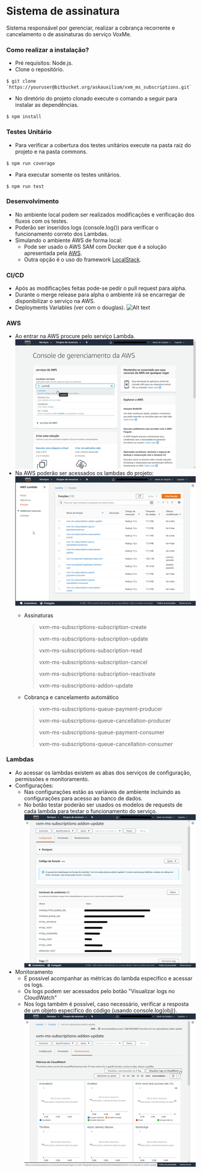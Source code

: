 # Sistema de assinatura #

Sistema responsável por gerenciar, realizar a cobrança recorrente e cancelamento o de assinaturas do serviço VoxMe.

### Como realizar a instalação? ###

* Pré requisitos: Node.js.
* Clone o repositório.

```shell
$ git clone `https://youruser@bitbucket.org/askauxilium/vxm_ms_subscriptions.git`
```

* No diretório do projeto clonado execute o comando a seguir para instalar as dependências.

```shell
$ npm install
```

### Testes Unitário
* Para verificar a cobertura dos testes unitários execute na pasta raiz do projeto e na pasta commons.

```shell
$ npm run coverage
```

* Para executar somente os testes unitários.
```shell
$ npm run test 
```

### Desenvolvimento
* No ambiente local podem ser realizados modificações e verificação dos fluxos com os testes.
* Poderão ser inseridos logs (console.log()) para verificar o funcionamento correto dos Lambdas.
* Simulando o ambiente AWS de forma local:
  * Pode ser usado o AWS SAM com Docker que é a solução apresentada pela [AWS](https://docs.aws.amazon.com/serverless-application-model/latest/developerguide/serverless-sam-cli-using-debugging.html).
  * Outra opção é o uso do framework [LocalStack](https://github.com/localstack/localstack).


### CI/CD
* Após as modificações feitas pode-se pedir o pull request para alpha.
* Durante o merge release para alpha o ambiente irá se encarregar de disponibilizar o serviço na AWS.
* Deployments Variables (ver com o douglas).
![Alt text]()

### AWS
* Ao entrar na AWS procure pelo serviço Lambda.
![AWS](docs/AWS.png)
* Na AWS poderão ser acessados os lambdas do projeto:
![AWS Lambdas](docs/AWS-Lambdas.png)
  * Assinaturas
    > vxm-ms-subscriptions-subscription-create
    >
    > vxm-ms-subscriptions-subscription-update
    >
    > vxm-ms-subscriptions-subscription-read
    >
    > vxm-ms-subscriptions-subscription-cancel
    >
    > vxm-ms-subscriptions-subscription-reactivate
    >
    > vxm-ms-subscriptions-addon-update

  * Cobrança e cancelamento automático
    > vxm-ms-subscriptions-queue-payment-producer
    >
    > vxm-ms-subscriptions-queue-cancellation-producer
    >
    > vxm-ms-subscriptions-queue-payment-consumer
    >
    > vxm-ms-subscriptions-queue-cancellation-consumer

### Lambdas
* Ao acessar os lambdas existem as abas dos serviços de configuração, permissões e monitoramento.
* Configurações:
  * Nas configurações estão as variáveis de ambiente incluindo as configurações para acesso ao banco de dados.
  * No botão testar poderão ser usados os modelos de requests de cada lambda para testar o funcionamento do serviço.
![Lambda Confg](docs/AWS-Lambda-configuracoes.png)
* Monitoramento
  * É possível acompanhar as métricas do lambda especifico e acessar os logs.
  * Os logs podem ser acessados pelo botão "Visualizar logs no CloudWatch"
  * Nos logs também é possível, caso necessário, verificar a resposta de um objeto especifico do código (usando console.log(obj)).
![Lambda monit](docs/AWS-Lambda-monitoramento.png)
